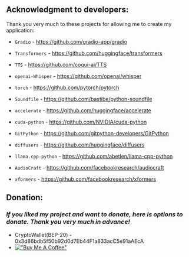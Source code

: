 ## Acknowledgment to developers:

Thank you very much to these projects for allowing me to create my application:

* `Gradio` - https://github.com/gradio-app/gradio

* `Transformers` - https://github.com/huggingface/transformers

* `TTS` - https://github.com/coqui-ai/TTS

* `openai-Whisper` - https://github.com/openai/whisper

* `torch` - https://github.com/pytorch/pytorch

* `Soundfile` - https://github.com/bastibe/python-soundfile

* `accelerate` - https://github.com/huggingface/accelerate

* `cuda-python` - https://github.com/NVIDIA/cuda-python

* `GitPython` - https://github.com/gitpython-developers/GitPython

* `diffusers` - https://github.com/huggingface/diffusers

* `llama.cpp-python` - https://github.com/abetlen/llama-cpp-python

* `AudioCraft` - https://github.com/facebookresearch/audiocraft

* `xformers` - https://github.com/facebookresearch/xformers

## Donation:

### *If you liked my project and want to donate, here is options to donate. Thank you very much in advance!*

* CryptoWallet(BEP-20) - 0x3d86bdb5f50b92d0d7Eb44F1a833acC5e91aAEcA
* [!["Buy Me A Coffee"](https://www.buymeacoffee.com/assets/img/custom_images/orange_img.png)](https://www.buymeacoffee.com/Dartvauder)
